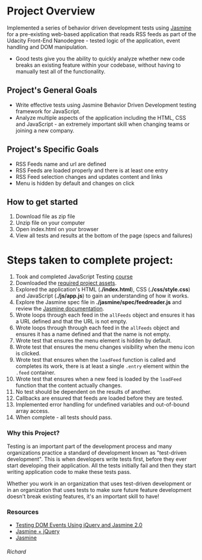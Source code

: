 # Project Overview

Implemented a series of behavior driven development tests using [Jasmine](http://jasmine.github.io/) for a pre-existing web-based application that reads RSS feeds as part of the Udacity Front-End Nanodegree - tested logic of the application, event handling and DOM manipulation.
* Good tests give you the ability to quickly analyze whether new code breaks an existing feature within your codebase, without having to manually test all of the functionality.

## Project's General Goals

* Write effective tests using Jasmine Behavior Driven Development testing framework for JavaScript.
* Analyze multiple aspects of the application including the HTML, CSS and JavaScript - an extremely important skill when changing teams or joining a new company.

## Project's Specific Goals

* RSS Feeds name and url are defined
* RSS Feeds are loaded properly and there is at least one entry
* RSS Feed selection changes and updates content and links
* Menu is hidden by default and changes on click

## How to get started
1. Download file as zip file
2. Unzip file on your computer
3. Open index.html on your browser
4. View all tests and results at the bottom of the page (specs and failures)

# Steps taken to complete project:

1. Took and completed JavaScript Testing [course](https://www.udacity.com/course/ud549)
2. Downloaded the [required project assets](http://github.com/udacity/frontend-nanodegree-feedreader).
3. Explored the application's HTML (**./index.html**), CSS (**./css/style.css**) and JavaScript (**./js/app.js**) to gain an understanding of how it works.
4. Explore the Jasmine spec file in **./jasmine/spec/feedreader.js** and review the [Jasmine documentation](http://jasmine.github.io).
5. Wrote loops through each feed in the `allFeeds` object and ensures it has a URL defined and that the URL is not empty.
6. Wrote loops through through each feed in the `allFeeds` object and ensures it has a name defined and that the name is not empty.
7. Wrote test that ensures the menu element is hidden by default.
8. Wrote test that ensures the menu changes visibility when the menu icon is clicked.
9. Wrote test that ensures when the `loadFeed` function is called and completes its work, there is at least a single `.entry` element within the `.feed` container.
10. Wrote test that ensures when a new feed is loaded by the `loadFeed` function that the content actually changes.
11. No test should be dependent on the results of another.
12. Callbacks are ensured that feeds are loaded before they are tested.
13. Implemented error handling for undefined variables and out-of-bound array access.
14. When complete - all tests should pass. 

### Why this Project?

Testing is an important part of the development process and many organizations practice a standard of development known as "test-driven development". This is when developers write tests first, before they ever start developing their application. All the tests initially fail and then they start writing application code to make these tests pass.

Whether you work in an organization that uses test-driven development or in an organization that uses tests to make sure future feature development doesn't break existing features, it's an important skill to have!

### Resources

* [Testing DOM Events Using jQuery and Jasmine 2.0](http://www.htmlgoodies.com/beyond/javascript/js-ref/testing-dom-events-using-jquery-and-jasmine-2.0.html)
* [Jasmine + jQuery](https://github.com/velesin/jasmine-jquery)
* [Jasmine](http://jasmine.github.io/)

###### Richard
